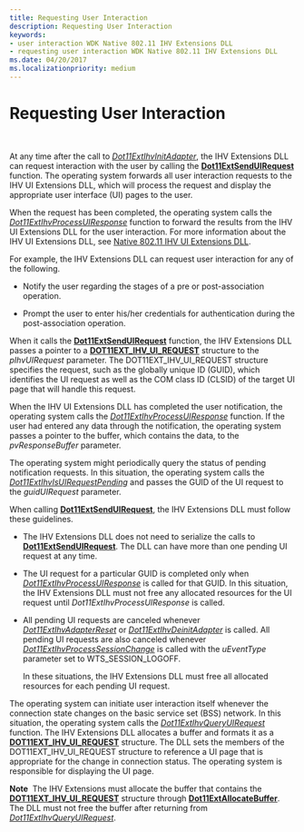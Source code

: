 ```yaml
---
title: Requesting User Interaction
description: Requesting User Interaction
keywords:
- user interaction WDK Native 802.11 IHV Extensions DLL
- requesting user interaction WDK Native 802.11 IHV Extensions DLL
ms.date: 04/20/2017
ms.localizationpriority: medium
---
```


# Requesting User Interaction




 

At any time after the call to [*Dot11ExtIhvInitAdapter*](/windows-hardware/drivers/ddi/wlanihv/nc-wlanihv-dot11extihv_init_adapter), the IHV Extensions DLL can request interaction with the user by calling the [**Dot11ExtSendUIRequest**](/windows-hardware/drivers/ddi/wlanihv/nc-wlanihv-dot11ext_send_ui_request) function. The operating system forwards all user interaction requests to the IHV UI Extensions DLL, which will process the request and display the appropriate user interface (UI) pages to the user.

When the request has been completed, the operating system calls the [*Dot11ExtIhvProcessUIResponse*](/windows-hardware/drivers/ddi/wlanihv/nc-wlanihv-dot11extihv_process_ui_response) function to forward the results from the IHV UI Extensions DLL for the user interaction. For more information about the IHV UI Extensions DLL, see [Native 802.11 IHV UI Extensions DLL](native-802-11-ihv-ui-extensions-dll2.md).

For example, the IHV Extensions DLL can request user interaction for any of the following.

-   Notify the user regarding the stages of a pre or post-association operation.

-   Prompt the user to enter his/her credentials for authentication during the post-association operation.

When it calls the [**Dot11ExtSendUIRequest**](/windows-hardware/drivers/ddi/wlanihv/nc-wlanihv-dot11ext_send_ui_request) function, the IHV Extensions DLL passes a pointer to a [**DOT11EXT\_IHV\_UI\_REQUEST**](/windows-hardware/drivers/ddi/wlanihv/ns-wlanihv-_dot11ext_ihv_ui_request) structure to the *pIhvUIRequest* parameter. The DOT11EXT\_IHV\_UI\_REQUEST structure specifies the request, such as the globally unique ID (GUID), which identifies the UI request as well as the COM class ID (CLSID) of the target UI page that will handle this request.

When the IHV UI Extensions DLL has completed the user notification, the operating system calls the [*Dot11ExtIhvProcessUIResponse*](/windows-hardware/drivers/ddi/wlanihv/nc-wlanihv-dot11extihv_process_ui_response) function. If the user had entered any data through the notification, the operating system passes a pointer to the buffer, which contains the data, to the *pvResponseBuffer* parameter.

The operating system might periodically query the status of pending notification requests. In this situation, the operating system calls the [*Dot11ExtIhvIsUIRequestPending*](/windows-hardware/drivers/ddi/wlanihv/nc-wlanihv-dot11extihv_is_ui_request_pending) and passes the GUID of the UI request to the *guidUIRequest* parameter.

When calling [**Dot11ExtSendUIRequest**](/windows-hardware/drivers/ddi/wlanihv/nc-wlanihv-dot11ext_send_ui_request), the IHV Extensions DLL must follow these guidelines.

-   The IHV Extensions DLL does not need to serialize the calls to [**Dot11ExtSendUIRequest**](/windows-hardware/drivers/ddi/wlanihv/nc-wlanihv-dot11ext_send_ui_request). The DLL can have more than one pending UI request at any time.

-   The UI request for a particular GUID is completed only when [*Dot11ExtIhvProcessUIResponse*](/windows-hardware/drivers/ddi/wlanihv/nc-wlanihv-dot11extihv_process_ui_response) is called for that GUID. In this situation, the IHV Extensions DLL must not free any allocated resources for the UI request until *Dot11ExtIhvProcessUIResponse* is called.

-   All pending UI requests are canceled whenever [*Dot11ExtIhvAdapterReset*](/windows-hardware/drivers/ddi/wlanihv/nc-wlanihv-dot11extihv_adapter_reset) or [*Dot11ExtIhvDeinitAdapter*](/windows-hardware/drivers/ddi/wlanihv/nc-wlanihv-dot11extihv_deinit_adapter) is called. All pending UI requests are also canceled whenever [*Dot11ExtIhvProcessSessionChange*](/windows-hardware/drivers/ddi/wlanihv/nc-wlanihv-dot11extihv_process_session_change) is called with the *uEventType* parameter set to WTS\_SESSION\_LOGOFF.

    In these situations, the IHV Extensions DLL must free all allocated resources for each pending UI request.

The operating system can initiate user interaction itself whenever the connection state changes on the basic service set (BSS) network. In this situation, the operating system calls the [*Dot11ExtIhvQueryUIRequest*](/windows-hardware/drivers/ddi/wlanihv/nc-wlanihv-dot11extihv_query_ui_request) function. The IHV Extensions DLL allocates a buffer and formats it as a [**DOT11EXT\_IHV\_UI\_REQUEST**](/windows-hardware/drivers/ddi/wlanihv/ns-wlanihv-_dot11ext_ihv_ui_request) structure. The DLL sets the members of the DOT11EXT\_IHV\_UI\_REQUEST structure to reference a UI page that is appropriate for the change in connection status. The operating system is responsible for displaying the UI page.

**Note**  The IHV Extensions must allocate the buffer that contains the [**DOT11EXT\_IHV\_UI\_REQUEST**](/windows-hardware/drivers/ddi/wlanihv/ns-wlanihv-_dot11ext_ihv_ui_request) structure through [**Dot11ExtAllocateBuffer**](/windows-hardware/drivers/ddi/wlanihv/nc-wlanihv-dot11ext_allocate_buffer). The DLL must not free the buffer after returning from [*Dot11ExtIhvQueryUIRequest*](/windows-hardware/drivers/ddi/wlanihv/nc-wlanihv-dot11extihv_query_ui_request).

 

 

 
